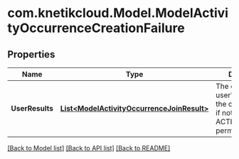 # com.knetikcloud.Model.ModelActivityOccurrenceCreationFailure
## Properties

Name | Type | Description | Notes
------------ | ------------- | ------------- | -------------
**UserResults** | [**List&lt;ModelActivityOccurrenceJoinResult&gt;**](ModelActivityOccurrenceJoinResult.md) | The details of each user&#39;s entry, or just the current user&#39;s if not run with ACTIVITIES_ADMIN permission | [optional] [default to null]

[[Back to Model list]](../README.md#documentation-for-models) [[Back to API list]](../README.md#documentation-for-api-endpoints) [[Back to README]](../README.md)

